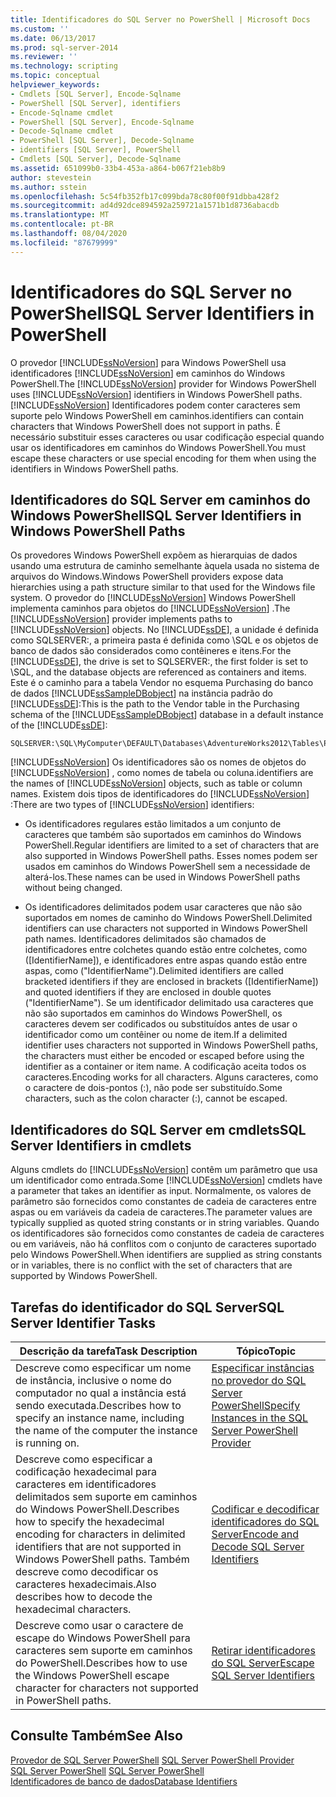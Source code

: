 ```yaml
---
title: Identificadores do SQL Server no PowerShell | Microsoft Docs
ms.custom: ''
ms.date: 06/13/2017
ms.prod: sql-server-2014
ms.reviewer: ''
ms.technology: scripting
ms.topic: conceptual
helpviewer_keywords:
- Cmdlets [SQL Server], Encode-Sqlname
- PowerShell [SQL Server], identifiers
- Encode-Sqlname cmdlet
- PowerShell [SQL Server], Encode-Sqlname
- Decode-Sqlname cmdlet
- PowerShell [SQL Server], Decode-Sqlname
- identifiers [SQL Server], PowerShell
- Cmdlets [SQL Server], Decode-Sqlname
ms.assetid: 651099b0-33b4-453a-a864-b067f21eb8b9
author: stevestein
ms.author: sstein
ms.openlocfilehash: 5c54fb352fb17c099bda78c80f00f91dbba428f2
ms.sourcegitcommit: ad4d92dce894592a259721a1571b1d8736abacdb
ms.translationtype: MT
ms.contentlocale: pt-BR
ms.lasthandoff: 08/04/2020
ms.locfileid: "87679999"
---
```

# <a name="sql-server-identifiers-in-powershell"></a><span data-ttu-id="64fb5-102">Identificadores do SQL Server no PowerShell</span><span class="sxs-lookup"><span data-stu-id="64fb5-102">SQL Server Identifiers in PowerShell</span></span>
  <span data-ttu-id="64fb5-103">O provedor [!INCLUDE[ssNoVersion](../includes/ssnoversion-md.md)] para Windows PowerShell usa identificadores [!INCLUDE[ssNoVersion](../includes/ssnoversion-md.md)] em caminhos do Windows PowerShell.</span><span class="sxs-lookup"><span data-stu-id="64fb5-103">The [!INCLUDE[ssNoVersion](../includes/ssnoversion-md.md)] provider for Windows PowerShell uses [!INCLUDE[ssNoVersion](../includes/ssnoversion-md.md)] identifiers in Windows PowerShell paths.</span></span> [!INCLUDE[ssNoVersion](../includes/ssnoversion-md.md)] <span data-ttu-id="64fb5-104">Identificadores podem conter caracteres sem suporte pelo Windows PowerShell em caminhos.</span><span class="sxs-lookup"><span data-stu-id="64fb5-104">identifiers can contain characters that Windows PowerShell does not support in paths.</span></span> <span data-ttu-id="64fb5-105">É necessário substituir esses caracteres ou usar codificação especial quando usar os identificadores em caminhos do Windows PowerShell.</span><span class="sxs-lookup"><span data-stu-id="64fb5-105">You must escape these characters or use special encoding for them when using the identifiers in Windows PowerShell paths.</span></span>  
  
## <a name="sql-server-identifiers-in-windows-powershell-paths"></a><span data-ttu-id="64fb5-106">Identificadores do SQL Server em caminhos do Windows PowerShell</span><span class="sxs-lookup"><span data-stu-id="64fb5-106">SQL Server Identifiers in Windows PowerShell Paths</span></span>  
 <span data-ttu-id="64fb5-107">Os provedores Windows PowerShell expõem as hierarquias de dados usando uma estrutura de caminho semelhante àquela usada no sistema de arquivos do Windows.</span><span class="sxs-lookup"><span data-stu-id="64fb5-107">Windows PowerShell providers expose data hierarchies using a path structure similar to that used for the Windows file system.</span></span> <span data-ttu-id="64fb5-108">O provedor do [!INCLUDE[ssNoVersion](../includes/ssnoversion-md.md)] Windows PowerShell implementa caminhos para objetos do [!INCLUDE[ssNoVersion](../includes/ssnoversion-md.md)] .</span><span class="sxs-lookup"><span data-stu-id="64fb5-108">The [!INCLUDE[ssNoVersion](../includes/ssnoversion-md.md)] provider implements paths to [!INCLUDE[ssNoVersion](../includes/ssnoversion-md.md)] objects.</span></span> <span data-ttu-id="64fb5-109">No [!INCLUDE[ssDE](../includes/ssde-md.md)], a unidade é definida como SQLSERVER:, a primeira pasta é definida como \SQL e os objetos de banco de dados são considerados como contêineres e itens.</span><span class="sxs-lookup"><span data-stu-id="64fb5-109">For the [!INCLUDE[ssDE](../includes/ssde-md.md)], the drive is set to SQLSERVER:, the first folder is set to \SQL, and the database objects are referenced as containers and items.</span></span> <span data-ttu-id="64fb5-110">Este é o caminho para a tabela Vendor no esquema Purchasing do banco de dados [!INCLUDE[ssSampleDBobject](../includes/sssampledbobject-md.md)] na instância padrão do [!INCLUDE[ssDE](../includes/ssde-md.md)]:</span><span class="sxs-lookup"><span data-stu-id="64fb5-110">This is the path to the Vendor table in the Purchasing schema of the [!INCLUDE[ssSampleDBobject](../includes/sssampledbobject-md.md)] database in a default instance of the [!INCLUDE[ssDE](../includes/ssde-md.md)]:</span></span>  
  
```  
SQLSERVER:\SQL\MyComputer\DEFAULT\Databases\AdventureWorks2012\Tables\Purchasing.Vendor  
```  
  
 [!INCLUDE[ssNoVersion](../includes/ssnoversion-md.md)] <span data-ttu-id="64fb5-111">Os identificadores são os nomes de objetos do [!INCLUDE[ssNoVersion](../includes/ssnoversion-md.md)] , como nomes de tabela ou coluna.</span><span class="sxs-lookup"><span data-stu-id="64fb5-111">identifiers are the names of [!INCLUDE[ssNoVersion](../includes/ssnoversion-md.md)] objects, such as table or column names.</span></span> <span data-ttu-id="64fb5-112">Existem dois tipos de identificadores do [!INCLUDE[ssNoVersion](../includes/ssnoversion-md.md)] :</span><span class="sxs-lookup"><span data-stu-id="64fb5-112">There are two types of [!INCLUDE[ssNoVersion](../includes/ssnoversion-md.md)] identifiers:</span></span>  
  
-   <span data-ttu-id="64fb5-113">Os identificadores regulares estão limitados a um conjunto de caracteres que também são suportados em caminhos do Windows PowerShell.</span><span class="sxs-lookup"><span data-stu-id="64fb5-113">Regular identifiers are limited to a set of characters that are also supported in Windows PowerShell paths.</span></span> <span data-ttu-id="64fb5-114">Esses nomes podem ser usados em caminhos do Windows PowerShell sem a necessidade de alterá-los.</span><span class="sxs-lookup"><span data-stu-id="64fb5-114">These names can be used in Windows PowerShell paths without being changed.</span></span>  
  
-   <span data-ttu-id="64fb5-115">Os identificadores delimitados podem usar caracteres que não são suportados em nomes de caminho do Windows PowerShell.</span><span class="sxs-lookup"><span data-stu-id="64fb5-115">Delimited identifiers can use characters not supported in Windows PowerShell path names.</span></span> <span data-ttu-id="64fb5-116">Identificadores delimitados são chamados de identificadores entre colchetes quando estão entre colchetes, como ([IdentifierName]), e identificadores entre aspas quando estão entre aspas, como ("IdentifierName").</span><span class="sxs-lookup"><span data-stu-id="64fb5-116">Delimited identifiers are called bracketed identifiers if they are enclosed in brackets ([IdentifierName]) and quoted identifiers if they are enclosed in double quotes ("IdentifierName").</span></span> <span data-ttu-id="64fb5-117">Se um identificador delimitado usa caracteres que não são suportados em caminhos do Windows PowerShell, os caracteres devem ser codificados ou substituídos antes de usar o identificador como um contêiner ou nome de item.</span><span class="sxs-lookup"><span data-stu-id="64fb5-117">If a delimited identifier uses characters not supported in Windows PowerShell paths, the characters must either be encoded or escaped before using the identifier as a container or item name.</span></span> <span data-ttu-id="64fb5-118">A codificação aceita todos os caracteres.</span><span class="sxs-lookup"><span data-stu-id="64fb5-118">Encoding works for all characters.</span></span> <span data-ttu-id="64fb5-119">Alguns caracteres, como o caractere de dois-pontos (:), não pode ser substituído.</span><span class="sxs-lookup"><span data-stu-id="64fb5-119">Some characters, such as the colon character (:), cannot be escaped.</span></span>  
  
## <a name="sql-server-identifiers-in-cmdlets"></a><span data-ttu-id="64fb5-120">Identificadores do SQL Server em cmdlets</span><span class="sxs-lookup"><span data-stu-id="64fb5-120">SQL Server Identifiers in cmdlets</span></span>  
 <span data-ttu-id="64fb5-121">Alguns cmdlets do [!INCLUDE[ssNoVersion](../includes/ssnoversion-md.md)] contêm um parâmetro que usa um identificador como entrada.</span><span class="sxs-lookup"><span data-stu-id="64fb5-121">Some [!INCLUDE[ssNoVersion](../includes/ssnoversion-md.md)] cmdlets have a parameter that takes an identifier as input.</span></span> <span data-ttu-id="64fb5-122">Normalmente, os valores de parâmetro são fornecidos como constantes de cadeia de caracteres entre aspas ou em variáveis da cadeia de caracteres.</span><span class="sxs-lookup"><span data-stu-id="64fb5-122">The parameter values are typically supplied as quoted string constants or in string variables.</span></span> <span data-ttu-id="64fb5-123">Quando os identificadores são fornecidos como constantes de cadeia de caracteres ou em variáveis, não há conflitos com o conjunto de caracteres suportado pelo Windows PowerShell.</span><span class="sxs-lookup"><span data-stu-id="64fb5-123">When identifiers are supplied as string constants or in variables, there is no conflict with the set of characters that are supported by Windows PowerShell.</span></span>  
  
## <a name="sql-server-identifier-tasks"></a><span data-ttu-id="64fb5-124">Tarefas do identificador do SQL Server</span><span class="sxs-lookup"><span data-stu-id="64fb5-124">SQL Server Identifier Tasks</span></span>  
  
|<span data-ttu-id="64fb5-125">Descrição da tarefa</span><span class="sxs-lookup"><span data-stu-id="64fb5-125">Task Description</span></span>|<span data-ttu-id="64fb5-126">Tópico</span><span class="sxs-lookup"><span data-stu-id="64fb5-126">Topic</span></span>|  
|----------------------|-----------|  
|<span data-ttu-id="64fb5-127">Descreve como especificar um nome de instância, inclusive o nome do computador no qual a instância está sendo executada.</span><span class="sxs-lookup"><span data-stu-id="64fb5-127">Describes how to specify an instance name, including the name of the computer the instance is running on.</span></span>|[<span data-ttu-id="64fb5-128">Especificar instâncias no provedor do SQL Server PowerShell</span><span class="sxs-lookup"><span data-stu-id="64fb5-128">Specify Instances in the SQL Server PowerShell Provider</span></span>](sql-server-powershell-provider.md)|  
|<span data-ttu-id="64fb5-129">Descreve como especificar a codificação hexadecimal para caracteres em identificadores delimitados sem suporte em caminhos do Windows PowerShell.</span><span class="sxs-lookup"><span data-stu-id="64fb5-129">Describes how to specify the hexadecimal encoding for characters in delimited identifiers that are not supported in Windows PowerShell paths.</span></span> <span data-ttu-id="64fb5-130">Também descreve como decodificar os caracteres hexadecimais.</span><span class="sxs-lookup"><span data-stu-id="64fb5-130">Also describes how to decode the hexadecimal characters.</span></span>|[<span data-ttu-id="64fb5-131">Codificar e decodificar identificadores do SQL Server</span><span class="sxs-lookup"><span data-stu-id="64fb5-131">Encode and Decode SQL Server Identifiers</span></span>](encode-and-decode-sql-server-identifiers.md)|  
|<span data-ttu-id="64fb5-132">Descreve como usar o caractere de escape do Windows PowerShell para caracteres sem suporte em caminhos do PowerShell.</span><span class="sxs-lookup"><span data-stu-id="64fb5-132">Describes how to use the Windows PowerShell escape character for characters not supported in PowerShell paths.</span></span>|[<span data-ttu-id="64fb5-133">Retirar identificadores do SQL Server</span><span class="sxs-lookup"><span data-stu-id="64fb5-133">Escape SQL Server Identifiers</span></span>](escape-sql-server-identifiers.md)|  
  
## <a name="see-also"></a><span data-ttu-id="64fb5-134">Consulte Também</span><span class="sxs-lookup"><span data-stu-id="64fb5-134">See Also</span></span>  
 <span data-ttu-id="64fb5-135">[Provedor de SQL Server PowerShell](sql-server-powershell-provider.md) </span><span class="sxs-lookup"><span data-stu-id="64fb5-135">[SQL Server PowerShell Provider](sql-server-powershell-provider.md) </span></span>  
 <span data-ttu-id="64fb5-136">[SQL Server PowerShell](sql-server-powershell.md) </span><span class="sxs-lookup"><span data-stu-id="64fb5-136">[SQL Server PowerShell](sql-server-powershell.md) </span></span>  
 [<span data-ttu-id="64fb5-137">Identificadores de banco de dados</span><span class="sxs-lookup"><span data-stu-id="64fb5-137">Database Identifiers</span></span>](../relational-databases/databases/database-identifiers.md)  
  
  
